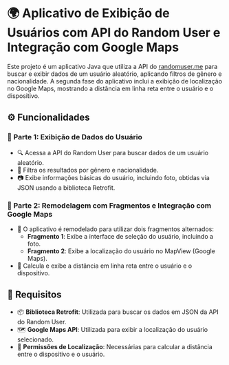 # 🌍 Aplicativo de Exibição de Usuários com API do Random User e Integração com Google Maps

Este projeto é um aplicativo Java que utiliza a API do [randomuser.me](https://randomuser.me/) para buscar e exibir dados de um usuário aleatório, aplicando filtros de gênero e nacionalidade. A segunda fase do aplicativo inclui a exibição de localização no Google Maps, mostrando a distância em linha reta entre o usuário e o dispositivo.

## ⚙️ Funcionalidades

### 🔹 Parte 1: Exibição de Dados do Usuário
- 🔍 Acessa a API do Random User para buscar dados de um usuário aleatório.
- 🎯 Filtra os resultados por gênero e nacionalidade.
- 📷 Exibe informações básicas do usuário, incluindo foto, obtidas via JSON usando a biblioteca Retrofit.

### 🔹 Parte 2: Remodelagem com Fragmentos e Integração com Google Maps
- 📱 O aplicativo é remodelado para utilizar dois fragmentos alternados:
  - **Fragmento 1**: Exibe a interface de seleção do usuário, incluindo a foto.
  - **Fragmento 2**: Exibe a localização do usuário no MapView (Google Maps).
- 📏 Calcula e exibe a distância em linha reta entre o usuário e o dispositivo.

## 📝 Requisitos

- 📦 **Biblioteca Retrofit**: Utilizada para buscar os dados em JSON da API do Random User.
- 🗺️ **Google Maps API**: Utilizada para exibir a localização do usuário selecionado.
- 📍 **Permissões de Localização**: Necessárias para calcular a distância entre o dispositivo e o usuário.
